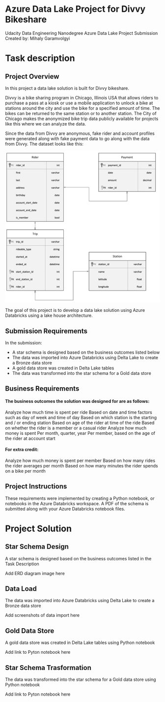 # Azure Data Lake Project for Divvy Bikeshare
Udacity Data Engineering Nanodegree Azure Data Lake Project Submission
Created by: Mihaly Garamvolgyi

# Task description

## Project Overview
In this project a data lake solution is built for Divvy bikeshare.

Divvy is a bike sharing program in Chicago, Illinois USA that allows riders to purchase a pass at a kiosk or use a mobile application to unlock a bike at stations around the city and use the bike for a specified amount of time. The bikes can be returned to the same station or to another station. The City of Chicago makes the anonymized bike trip data publicly available for projects like this where we can analyze the data.

Since the data from Divvy are anonymous, fake rider and account profiles were generated along with fake payment data to go along with the data from Divvy. The dataset looks like this:

![Original ERD diagram](images/dend-project-erd.jpeg)

The goal of this project is to develop a data lake solution using Azure Databricks using a lake house architecture. 

## Submission Requirements
In the submission:

* A star schema is designed based on the business outcomes listed below
* The data was imported into Azure Databricks using Delta Lake to create a Bronze data store
* A gold data store was created in Delta Lake tables
* The data was transformed into the star schema for a Gold data store

## Business Requirements

#### The business outcomes the solution was designed for are as follows:
Analyze how much time is spent per ride
Based on date and time factors such as day of week and time of day
Based on which station is the starting and / or ending station
Based on age of the rider at time of the ride
Based on whether the rider is a member or a casual rider
Analyze how much money is spent
Per month, quarter, year
Per member, based on the age of the rider at account start

#### For extra credit:
Analyze how much money is spent per member
Based on how many rides the rider averages per month
Based on how many minutes the rider spends on a bike per month

## Project Instructions

These requirements were implemented by creating a Python notebook, or notebooks in the Azure Databricks workspace. 
A PDF of the schema is submitted along with your Azure Databricks notebook files.


# Project Solution

## Star Schema Design
A star schema is designed based on the business outcomes listed in the Task Description

Add ERD diagram image here

## Data Load
The data was imported into Azure Databricks using Delta Lake to create a Bronze data store

Add screenshots of data import here

## Gold Data Store
A gold data store was created in Delta Lake tables using Python notebook

Add link to Pyton notebook here

## Star Schema Trasformation
The data was transformed into the star schema for a Gold data store using Python notebook

Add link to Pyton notebook here